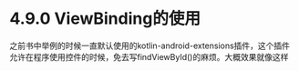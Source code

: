 # 4.9.0 ViewBinding的使用

之前书中举例的时候一直默认使用的kotlin-android-extensions插件，这个插件允许在程序使用控件的时候，免去写findViewById()的麻烦。大概效果就像这样
